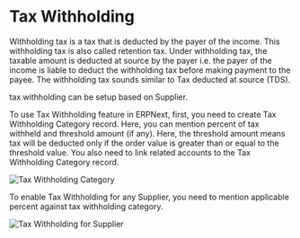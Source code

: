 <!-- add-breadcrumbs -->
# Tax Withholding
Withholding tax is a tax that is deducted by the payer of the income. This withholding tax is also called retention tax. Under withholding tax, the taxable amount is deducted at source by the payer i.e. the payer of the income is liable to deduct the withholding tax before making payment to the payee.
The withholding tax sounds similar to Tax deducted at source (TDS).

 tax withholding can be setup based on Supplier.

To use Tax Withholding feature in ERPNext, first, you need to create Tax Withholding Category record. Here, you can mention percent of tax withheld and threshold amount (if any). Here, the threshold amount means tax will be deducted only if the order value is greater than or equal to the threshold value. You also need to link related accounts to the Tax Withholding Category record.

<img class="screenshot" alt="Tax Withholding Category" src="{{docs_base_url}}/assets/img/accounting/tax-withholding-category.png">

To enable Tax Withholding for any Supplier, you need to mention applicable percent against tax withholding category.

<img class="screenshot" alt="Tax Withholding for Supplier" src="{{docs_base_url}}/assets/img/accounting/tax-withholding-for-supplier.png">


